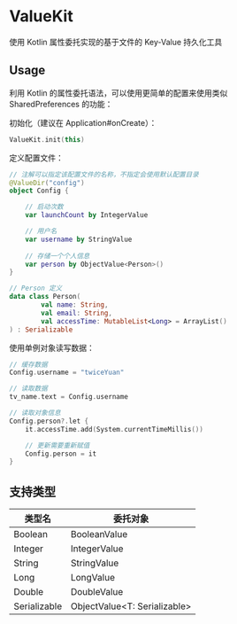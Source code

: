 # ValueKit
使用 Kotlin 属性委托实现的基于文件的 Key-Value 持久化工具

## Usage

利用 Kotlin 的属性委托语法，可以使用更简单的配置来使用类似 SharedPreferences 的功能：

初始化（建议在 Application#onCreate）：

```kotlin
ValueKit.init(this)
```

定义配置文件：

```kotlin
// 注解可以指定该配置文件的名称，不指定会使用默认配置目录
@ValueDir("config") 
object Config {

    // 启动次数
    var launchCount by IntegerValue

    // 用户名
    var username by StringValue
    
    // 存储一个个人信息
    var person by ObjectValue<Person>()
}

// Person 定义
data class Person(
        val name: String,
        val email: String,
        val accessTime: MutableList<Long> = ArrayList()
) : Serializable
```

使用单例对象读写数据：
```kotlin
// 缓存数据
Config.username = "twiceYuan"

// 读取数据
tv_name.text = Config.username

// 读取对象信息
Config.person?.let {
    it.accessTime.add(System.currentTimeMillis())

    // 更新需要重新赋值
    Config.person = it
}
```

## 支持类型

类型名        | 委托对象
-------------|--------
Boolean      | BooleanValue
Integer      | IntegerValue
String       | StringValue
Long         | LongValue
Double       | DoubleValue
Serializable | ObjectValue<T: Serializable>


